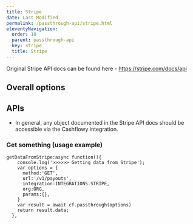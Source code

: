 ```yaml
---
title: Stripe
date: Last Modified 
permalink: /passthrough-api/stripe.html
eleventyNavigation:
  order: 10
  parent: passthrough-api
  key: stripe 
  title: Stripe
---
```

Original Stripe API docs can be found here - https://stripe.com/docs/api

## Overall options

## APIs
* In general, any object documented in the Stripe API docs should be accessible via the Cashflowy integration.

### Get something (usage example)
```
getDataFromStripe:async function(){
    console.log('>>>>>> Getting data from Stripe');
    var options = {
      method:'GET',
      url:'/v1/payouts',
      integration:INTEGRATIONS.STRIPE,
      org:ORG,
      params:{},
    }
    var result = await cf.passthrough(options)
    return result.data;
  },
```